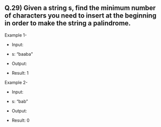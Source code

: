 ## Q.29) Given a string s, find the minimum number of characters you need to insert at the beginning in order to make the string a palindrome.
 
Example 1-

- Input:
- s: “baaba"

- Output:
- Result: 1

Example 2-

- Input:
- s: “bab”

- Output:
- Result: 0
